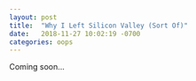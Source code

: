```yaml
---
layout: post
title:  "Why I Left Silicon Valley (Sort Of)"
date:   2018-11-27 10:02:19 -0700
categories: oops
---
```

Coming soon...
